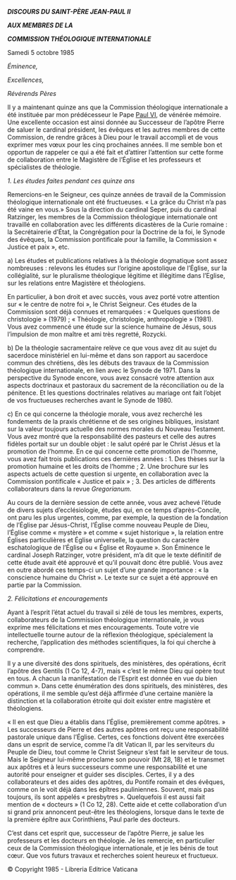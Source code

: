 ***DISCOURS DU SAINT-PÈRE JEAN-PAUL II***

***AUX MEMBRES DE LA***

***COMMISSION THÉOLOGIQUE INTERNATIONALE***

Samedi 5 octobre 1985

*Éminence,*

*Excellences,*

*Révérends Pères*

Il y a maintenant quinze ans que la Commission théologique internationale a été instituée par mon prédécesseur le Pape [Paul VI](http://www.vatican.va/holy_father/paul_vi/index_fr.htm), de vénérée mémoire. Une excellente occasion est ainsi donnée au Successeur de l’apôtre Pierre de saluer le cardinal président, les évêques et les autres membres de cette Commission, de rendre grâces à Dieu pour le travail accompli et de vous exprimer mes vœux pour les cinq prochaines années. Il me semble bon et opportun de rappeler ce qui a été fait et d’attirer l’attention sur cette forme de collaboration entre le Magistère de l’Église et les professeurs et spécialistes de théologie.

*1\. Les études faites pendant ces quinze ans*

Remercions-en le Seigneur, ces quinze années de travail de la Commission théologique internationale ont été fructueuses. « La grâce du Christ n’a pas été vaine en vous.» Sous la direction du cardinal Seper, puis du cardinal Ratzinger, les membres de la Commission théologique internationale ont travaillé en collaboration avec les différents dicastères de la Curie romaine : la Secrétairerie d’État, la Congrégation pour la Doctrine de la foi, le Synode des évêques, la Commission pontificale pour la famille, la Commission « Justice et paix », etc.

a) Les études et publications relatives à la théologie dogmatique sont assez nombreuses : relevons les études sur l’origine apostolique de l’Église, sur la collégialité, sur le pluralisme théologique légitime et illégitime dans l’Eglise, sur les relations entre Magistère et théologiens.

En particulier, à bon droit et avec succès, vous avez porté votre attention sur « le centre de notre foi », le Christ Seigneur. Ces études de la Commission sont déjà connues et remarquées : « Quelques questions de christologie » (1979) ; « Théologie, christologie, anthropologie » (1981). Vous avez commencé une étude sur la science humaine de Jésus, sous l’impulsion de mon maître et ami très regretté, Rozycki.

b) De la théologie sacramentaire relève ce que vous avez dit au sujet du sacerdoce ministériel en lui-même et dans son rapport au sacerdoce commun des chrétiens, dès les débuts des travaux de la Commission théologique internationale, en lien avec le Synode de 1971. Dans la perspective du Synode encore, vous avez consacré votre attention aux aspects doctrinaux et pastoraux du sacrement de la réconciliation ou de la pénitence. Et les questions doctrinales relatives au mariage ont fait l’objet de vos fructueuses recherches avant le Synode de 1980.

c) En ce qui concerne la théologie morale, vous avez recherché les fondements de la praxis chrétienne et de ses origines bibliques, insistant sur la valeur toujours actuelle des normes morales du Nouveau Testament. Vous avez montré que la responsabilité des pasteurs et celle des autres fidèles portait sur un double objet : le salut opéré par le Christ Jésus et la promotion de l’homme. En ce qui concerne cette promotion de l’homme, vous avez fait trois publications ces dernières années : 1. Des thèses sur la promotion humaine et les droits de l’homme ; 2. Une brochure sur les aspects actuels de cette question si urgente, en collaboration avec la Commission pontificale « Justice et paix » ; 3. Des articles de différents collaborateurs dans la revue *Gregorianum.*

Au cours de la dernière session de cette année, vous avez achevé l’étude de divers sujets d’ecclésiologie, études qui, en ce temps d’après-Concile, ont paru les plus urgentes, comme, par exemple, la question de la fondation de l’Église par Jésus-Christ, l’Église comme nouveau Peuple de Dieu, l’Église comme « mystère » et comme « sujet historique », la relation entre Églises particulières et Église universelle, la question du caractère eschatologique de l’Église ou « Église et Royaume ». Son Éminence le cardinal Joseph Ratzinger, votre président, m’a dit que le texte définitif de cette étude avait été approuvé et qu’il pouvait donc être publié. Vous avez en outre abordé ces temps-ci un sujet d’une grande importance : « la conscience humaine du Christ ». Le texte sur ce sujet a été approuvé en partie par la Commission.

*2\. Félicitations et encouragements*

Ayant à l’esprit l’état actuel du travail si zélé de tous les membres, experts, collaborateurs de la Commission théologique internationale, je vous exprime mes félicitations et mes encouragements. Toute votre vie intellectuelle tourne autour de la réflexion théologique, spécialement la recherche, l’application des méthodes scientifiques, la foi qui cherche à comprendre.

Il y a une diversité des dons spirituels, des ministères, des opérations, écrit l’apôtre des Gentils (1 Co 12, 4-7), mais « c’est le même Dieu qui opère tout en tous. A chacun la manifestation de l’Esprit est donnée en vue du bien commun ». Dans cette énumération des dons spirituels, des ministères, des opérations, il me semble qu’est déjà affirmée d’une certaine manière la distinction et la collaboration étroite qui doit exister entre magistère et théologiens.

« Il en est que Dieu a établis dans l’Église, premièrement comme apôtres. » Les successeurs de Pierre et des autres apôtres ont reçu une responsabilité pastorale unique dans l’Église. Certes, ces fonctions doivent être exercées dans un esprit de service, comme l’a dit Vatican II, par les serviteurs du Peuple de Dieu, tout comme le Christ Seigneur s’est fait le serviteur de tous. Mais le Seigneur lui-même proclame son pouvoir (Mt 28, 18) et le transmet aux apôtres et à leurs successeurs comme une responsabilité et une autorité pour enseigner et guider ses disciples. Certes, il y a des collaborateurs et des aides des apôtres, du Pontife romain et des évêques, comme on le voit déjà dans les épîtres pauliniennes. Souvent, mais pas toujours, ils sont appelés « presbytres ». Quelquefois il est aussi fait mention de « docteurs » (1 Co 12, 28). Cette aide et cette collaboration d’un si grand prix annoncent peut-être les théologiens, lorsque dans le texte de la première épître aux Corinthiens, Paul parle des docteurs.

C’est dans cet esprit que, successeur de l’apôtre Pierre, je salue les professeurs et les docteurs en théologie. Je les remercie, en particulier ceux de la Commission théologique internationale, et je les bénis de tout cœur. Que vos futurs travaux et recherches soient heureux et fructueux.

© Copyright 1985 - Libreria Editrice Vaticana